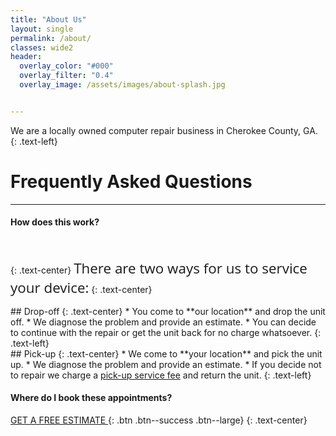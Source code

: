 ```yaml
---
title: "About Us"
layout: single
permalink: /about/
classes: wide2
header:
  overlay_color: "#000"
  overlay_filter: "0.4"
  overlay_image: /assets/images/about-splash.jpg


---
```

<style>
.page__content {
    float: left
}
</style>

We are a locally owned computer repair business in Cherokee County, GA.
{: .text-left}

# Frequently Asked Questions 

---
>
#### How does this work?


<p>&nbsp;</p> 

<i class="fas fa-tools fa-3x"></i>
{: .text-center}
<span style="font-family:Open Sans; font-size:1.6em;">There are two ways for us to service your device:</span>
{: .text-center}

<div class="grid">
<div class="col-1-2">
<div class="content" markdown="1">
## Drop-off 
{: .text-center}
* You come to **our location** and drop the unit off.
* We diagnose the problem and provide an estimate.
* You can decide to continue with the repair or get the unit back for no charge whatsoever.
{: .text-left}
</div>
</div>
<div class="col-1-2">
<div class="content" markdown="1">
## Pick-up
{: .text-center}
* We come to **your location** and pick the unit up.
* We diagnose the problem and provide an estimate.
* If you decide not to repair we charge a <u>pick-up service fee</u> and return the unit.
{: .text-left}
</div>
</div>
</div>

>
#### Where do I book these appointments?




[GET A FREE ESTIMATE <i class="fas fa-arrow-right"></i>](#link){: .btn .btn--success .btn--large}
{: .text-center}
